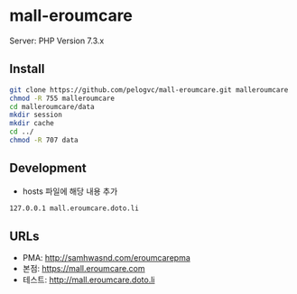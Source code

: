# mall-eroumcare 

Server: PHP Version 7.3.x

## Install

```sh
git clone https://github.com/pelogvc/mall-eroumcare.git malleroumcare
chmod -R 755 malleroumcare
cd malleroumcare/data
mkdir session
mkdir cache
cd ../
chmod -R 707 data
```

## Development

- hosts 파일에 해당 내용 추가
```sh
127.0.0.1 mall.eroumcare.doto.li
```

## URLs

- PMA: <http://samhwasnd.com/eroumcarepma>
- 본점: <https://mall.eroumcare.com>
- 테스트: <http://mall.eroumcare.doto.li>